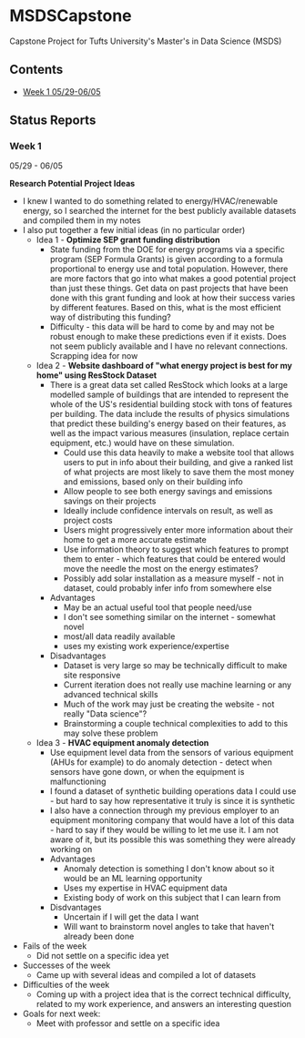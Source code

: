 # MSDSCapstone
Capstone Project for Tufts University's Master's in Data Science (MSDS)

## Contents
- [Week 1 05/29-06/05](#week-1)

## Status Reports

### Week 1
05/29 - 06/05

**Research Potential Project Ideas**
- I knew I wanted to do something related to energy/HVAC/renewable energy, so I searched the internet for the best publicly available datasets and compiled them in my notes
- I also put together a few initial ideas (in no particular order)
	- Idea 1 - **Optimize SEP grant funding distribution**
		- State funding from the DOE for energy programs via a specific program (SEP Formula Grants)  is given according to a formula proportional to energy use and total population.  However, there are more factors that go into what makes a good potential project than just these things. Get data on past projects that have been done with this grant funding and look at how their success varies by different features. Based on this, what is the most efficient way of distributing this funding?
		- Difficulty - this data will be hard to come by and may not be robust enough to make these predictions even if it exists. Does not seem publicly available and I have no relevant connections. Scrapping idea for now
	- Idea 2 - **Website dashboard of "what energy project is best for my home" using ResStock Dataset** 
		- There is a great data set called ResStock which looks at a large modelled sample of buildings that are intended to represent the whole of the US's residential building stock with tons of features per building. The data include the results of physics simulations that predict these building's energy based on their features, as well as the impact various measures (insulation, replace certain equipment, etc.) would have on these simulation.
			- Could use this data heavily to make a website tool that allows users to put in info about their building, and give a ranked list of what projects are most likely to save them the most money and emissions, based only on their building info
			- Allow people to see both energy savings and emissions savings on their projects
			- Ideally include confidence intervals on result, as well as project costs
			- Users might progressively enter more information about their home to get a more accurate estimate
			- Use information theory to suggest which features to prompt them to enter - which features that could be entered would move the needle the most on the energy estimates?
			- Possibly add solar installation as a measure myself - not in dataset, could probably infer info from somewhere else
		- Advantages
			- May be an actual useful tool that people need/use
			- I don't see something similar on the internet - somewhat novel
			- most/all data readily available
			- uses my existing work experience/expertise
		- Disadvantages
			- Dataset is very large so may be technically difficult to make site responsive
			- Current iteration does not really use machine learning or any advanced technical skills
			- Much of the work may just be creating the website - not really "Data science"?
			- Brainstorming a couple technical complexities to add to this may solve these problem
	- Idea 3 - **HVAC equipment anomaly detection**
		- Use equipment level data from the sensors of various equipment (AHUs for example) to do anomaly detection - detect when sensors have gone down, or when the equipment is malfunctioning
		- I found a dataset of synthetic building operations data I could use -  but hard to say how representative it truly is since it is synthetic
		- I also have a connection through my previous employer to an equipment monitoring company that would have a lot of this data - hard to say if they would be willing to let me use it. I am not aware of it, but its possible this was something they were already working on
		- Advantages
			- Anomaly detection is something I don't know about so it would be an ML learning opportunity
			- Uses my expertise in HVAC equipment data
			- Existing body of work on this subject that I can learn from
		- Disdvantages
			- Uncertain if I will get the data I want
			- Will want to brainstorm novel angles to take that haven't already been done
- Fails of the week
	- Did not settle on a specific idea yet
- Successes of the week
	- Came up with several ideas and compiled a lot of datasets
- Difficulties of the week
	- Coming up with a project idea that is the correct technical difficulty, related to my work experience, and answers an interesting question
- Goals for next week:
	- Meet with professor and settle on a specific idea
